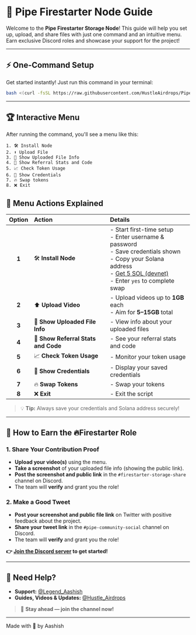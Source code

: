 # 🚀 Pipe Firestarter Node Guide

Welcome to the **Pipe Firestarter Storage Node**! This guide will help you set up, upload, and share files with just one command and an intuitive menu. Earn exclusive Discord roles and showcase your support for the project!

---

## ⚡ One-Command Setup

Get started instantly! Just run this command in your terminal:

```bash
bash <(curl -fsSL https://raw.githubusercontent.com/HustleAirdrops/Pipe-Firestarter-Storage-Node-Auto/main/menu.sh)
```

---

## 🏆 Interactive Menu

After running the command, you'll see a menu like this:

```
1. 🛠️ Install Node
2. ⬆️ Upload File
3. 📄 Show Uploaded File Info
4. 🔗 Show Referral Stats and Code
5. 📈 Check Token Usage
6. 🔑 Show Credentials
7. 🔥 Swap tokens
8. ❌ Exit
```

## 📝 Menu Actions Explained

| Option | Action                                   | Details                                                                                   |
|:------:|:-----------------------------------------|:------------------------------------------------------------------------------------------|
| **1**  | 🛠️ **Install Node**                      | - Start first-time setup<br>- Enter username & password<br>- Save credentials shown<br>- Copy your Solana address<br>- [Get 5 SOL (devnet)](https://faucet.solana.com/)<br>- Enter `yes` to complete swap |
| **2**  | ⬆️ **Upload Video**                      | - Upload videos up to **1GB** each<br>- Aim for **5–15GB** total                          |
| **3**  | 📄 **Show Uploaded File Info**            | - View info about your uploaded files                                                     |
| **4**  | 🔗 **Show Referral Stats and Code**       | - See your referral stats and code                                                        |
| **5**  | 📈 **Check Token Usage**                  | - Monitor your token usage                                                                |
| **6**  | 🔑 **Show Credentials**                   | - Display your saved credentials                                                          |
| **7**  | 🔥 **Swap Tokens**                        | - Swap your tokens                                                                        |
| **8**  | ❌ **Exit**                               | - Exit the script                                                                         |

> 💡 **Tip:** Always save your credentials and Solana address securely!

---

## 🎯 How to Earn the 🔥Firestarter Role

### 1. Share Your Contribution Proof
- **Upload your video(s)** using the menu.
- **Take a screenshot** of your uploaded file info (showing the public link).
- **Post the screenshot and public link** in the `#firestarter-storage-share` channel on Discord.
- The team will **verify** and grant you the role!

### 2. Make a Good Tweet
- **Post your screenshot and public file link** on Twitter with positive feedback about the project.
- **Share your tweet link** in the `#pipe-community-social` channel on Discord.
- The team will **verify** and grant you the role!

**👉 [Join the Discord server](https://discord.gg/fyDRfCVWJA) to get started!**

---

## 💬 Need Help?

- **Support:** [@Legend_Aashish](https://t.me/Legend_Aashish)
- **Guides, Videos & Updates:** [@Hustle_Airdrops](https://t.me/Hustle_Airdrops)

> 🚀 **Stay ahead — join the channel now!**

---

Made with 💖 by Aashish

